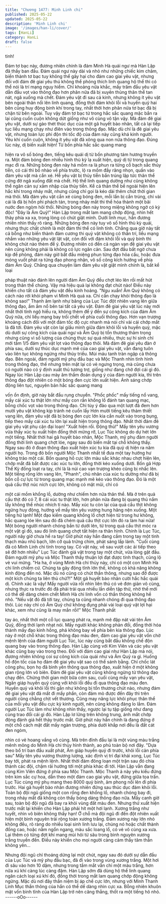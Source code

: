 ```yaml
---
title: "Chương 1477: Minh Linh chi"
published: 2025-05-22
updated: 2025-05-22
description: 'Minh Linh chi'
image: '/images/han-li/cover/'
tags: [HanLi]
category: HanLi
draft: false
---
```


tinh!

Đám tơ bạc này, đương nhiên chính là đám Minh Hà quái ngư mà
Hàn Lập đã thấy ban đầu.
Đám quái ngư này dài và nhỏ như những chiếc kim châm, biến
thành tơ bạc tuy không thể gây hại cho đám cao giai yêu vật,
nhưng đối với đám đê giai yêu thú không thể phóng thích linh
quang hộ thể thì có thể nói là trí mạng nguy hiểm.
Chỉ khoảng nửa khắc, mấy trăm đầu yêu vật dẫn đầu vọt vào
thông đạo hơn phân nửa đã bị xuyên thủng thân thể tan nát, ngã
xuống mà chết.
Đám yêu vật đi sau cả kinh, nhưng không ít yêu vật bên ngoài
thân nổi lên linh quang, đồng thời đám khôi lỗi và huyền quỷ hai
bên cũng huy động binh khí trong tay, nhất thời hơn phân nửa tơ
bạc đã bị chặn từ bên ngoài.
Tuy vậy đám tơ bạc từ trong hắc sắc quang mặc bắn ra lại cũng
cuồn cuộn không dứt giống như vô cùng vô tận vậy.
Mà đám đê giai yêu vật, dưới sự gào thét thúc dục của một gã
huyết bào nhân, tất cả lại tiếp tục liều mạng chạy như điên vào
trong thông đạo.
Mặc dù chỉ là đê giai yêu vật, nhưng toàn lực phi độn thì tốc độ
của đám này cũng khá kinh người.
Yêu khí cuồn cuộn, không ít yêu vật đã xông qua non nửa thông
đạo.
Đúng lúc này, dị biến xuất hiện! Từ bốn phía hắc sắc quang mang

hiện ra vô số bóng đen, tiếng kêu quái dị từ bốn phương tám
hương truyền ra.
Một đám bóng đen nhiều hình thù kỳ lạ xuất hiện, quỷ dị từ trong
quang mạc đi ra.
Những bóng đen này há mồm ra là phun ra từng cỗ bạch sắc thủy
tiễn, có cái thì bổ nhào về phía trước, lộ ra mồm đầy răng nhọn,
quấn vào đám yêu vật mà cắn xé.
Hễ yêu vật bị thủy tiễn bắn trúng lập tức thân thể cứng đờ ngã
xuống đất mà chết. Hộ thể linh quang dường như cũng không thể
ngăn cản sự xâm nhập của thủy tiễn. Kể cả thân thể bề ngoài
hiện lên hắc khí trong nháy mắt, nhưng cũng chỉ gọi là kéo dài
thêm chút thời gian mà thôi.
Mà đám yêu vật cắn xé cùng bóng đen, mỗi lần bị cắn trúng, chỉ
vài cái là đã bị hồn phi phách tán, trong nháy mắt thi thể hóa
thành một bãi nước đen ngòm hôi thối.
Những bóng đen này trong miệng không ngờ có kỳ độc! "Đây là
Âm Quỷ!"
Hàn Lập trong mắt lam mang chớp động, nhìn hết thảy phía xa
xa, trong lòng có chút giật mình.
Dưới linh mục, hắn đương nhiên nhìn thấy rõ ràng. Những bóng
đen này tuy vô số hình thù kỳ quái, nhưng thực chất chính là một
đám thi thể có linh tính. Chẳng qua giờ này tất cả bỗng như biến
thành đám cương thi quỷ vật không có thần trí, liều mạng nhắm
vào những yêu vật lặt vặt, còn đối với đám khôi lỗi và quỷ binh thì
không chút nào thèm để ý.
Đương nhiên có đến cả ngàn vạn đê giai yêu vật nên cũng không
phải là không có lực ngăn cản. Sau đợt đầu bất ngờ chưa kịp đề
phòng, đám này giờ bắt đầu miệng phun từng đạo hỏa cầu, hoặc
đưa móng vuốt phát ra từng đạo phong nhận, vô số công kích
hướng về phía đám Âm Quỷ.
Chẳng qua chuyện làm đám yêu vật giật mình chính là, bất kể loại

pháp thuật nào đánh lên người đám Âm Quỷ đều chợt léo lên rồi
mất hút trong thân thể chúng.
Vậy mà hiệu quả lại không đạt chút nào! Điều này khiến cho tất cả
đám yêu vật đều kinh hoảng.
"Ngu xuẩn! Âm Quỷ không có cách nào rời khỏi phạm vi Minh Hà
quá xa. Chỉ cần chạy khỏi thông đạo là không sao!" Thanh âm
lạnh như băng của Lục Túc đột nhiên vang lên giữa thông đạo,
ầm ầm nổ bên tai tất cả yêu vật.
Đám đê giai yêu vật lúc này mới nhất thời tỉnh ngộ hiểu ra, không
thèm để ý đến sự công kích của đám Âm Quỷ nữa, chỉ liểu mạng
bay trối chết về phía cuối thông đạo.
Hơn vạn trượng khoảng cách đối với một đám tốc độ cực nhanh
mà nói chỉ vài cái chớp mắt là đã tới.
Đám yêu vật còn lại giấu mình giữa đám khôi lỗi và huyền quỷ,
mặc dù dưới sự công kích của quái ngư và Âm Quỷ bị tổn thương
thảm trọng nhưng cũng vì số lượng của chúng thực sự quá nhiều,
thực sự hi sinh chỉ mới tầm 1/5 đám yêu vật lọt vào thông đạo
thôi.
Mà đám đê giai yêu đàn ở phía sau, dưới sự thúc dục mạnh mẽ
của cao giai yêu vật, vẫn đang tuôn vào liên tục không ngừng như
thủy triều.
Mùi máu tanh tràn ngập cả thông đạo.
Bên ngoài, đám người mỹ phụ đầu bạc và Mộc Thanh nhìn tình
hình trong thông đạo, thế nhưng trên mặt lại có vẻ ngưng trọng,
mà cũng chưa có người nào có ý định xuất thủ tương trợ, giống
như đang chờ đợi cái gì đó.
Ngay lúc Hàn Lập cau mày âm thầm đoán dụng ý của đám người
kia, thì trên thông đạo đột nhiên có một bóng đen cực lớn xuất
hiện.
Ánh sáng chớp động liên tục, nguyên bản hắc sắc quang mang

vốn ổn định, giờ này bắt đầu rung chuyển.
"Phốc phốc" mấy tiếng nổ vang, mấy cái xúc tu thật lớn như mấy
con rắn khổng lồ đánh tan quang mạc, bỗng chốc vọt vào trong
thông đạo.
Chỉ tùy ý đảo qua một lượt đã đem hơn mười yêu vật không kịp
tránh né cuốn lấy
Hơn mười tiếng kêu thảm thiết vang lên, đám yêu vật đã bị bóng
đen cực lớn kia cắn nuốt vào trong bụng, tiếp theo mấy cái xúc tu
lớn lại xuất hiện trong thông đạo.
Nhất thời đám đê giai yêu vật phụ cận đại loạn! "Xuất hiện rồi.
Động thủ!"
Mấy tên yêu vương vừa thấy xúc tu xuất hiện đồng thời mừng rỡ,
Lục Túc không do dự hét lớn một tiếng.
Nhất thời hai gã huyết bào nhân, Mộc Thanh, mỹ phụ đám người
đồng thời linh quang chợt lóe, ngay sau đó biến mất tại chỗ không
thấy.
Ngay sau đó ở đoạn thông đạo xuất hiện xúc tu kia đã quỷ dị hiện
ra năm người họ.
Trong đó bốn người Mộc Thanh nhất tề đưa một tay hướng hư
không trảo một cái.
Bốn quang hồ cực lớn màu sắc khác nhau chợt hiện lên, chớp
mắt đã bắt được các xúc tu lớn, đồng thời kéo xuống dưới.
Bốn gã Hợp Thể Kỳ đồng loạt ra tay, chỉ là là núi cao vạn trượng
khéo cũng bị nhấc lên.
Một tiếng rống lớn vang lên, "Phanh", chủ nhân của xúc tu dường
như đã bị bốn cỗ cự lực từ trong quang mạc mạnh mẽ kéo vào
thông đạo.
Đó là một quả cầu thịt núc ních cực lớn, không có mặt mũi, chỉ có

một cái mồm khổng lồ, dường như chiếm hơn nửa thân thể. Mà ở
trên quả cầu thịt đó có 7, 8 cái xúc tu thật lớn, hơn phân nửa
đang bị quang thủ nắm lấy không thể nhúc nhích tí nào. Mấy xúc
tu còn lại của quả cầu thịt không ngừng huy động, hướng về mấy
tên yêu vương hung hăng nện xuống.
Một tiếng hừ lạnh! Một đạo kiếm quang khổng lồ chợt hiện từ
trong hư không, hắc quang lóe lên sau đó đã chém quả cầu thịt
cực lớn đó ra làm hai nửa!
Một bóng người nhanh chóng bắn từ dưới lên, từ trong quả cầu
thịt móc ra một vật gì đó, sau đó linh quang chợt tắt hiện ra thân
hình.
Chính là Lục Túc, người nãy giờ chưa hề ra tay!
Giờ phút này hắn đang cầm trong tay một tinh thạch màu nhũ
bạch, lớn cỡ quả trứng chim, phát sáng lấp lánh.
"Cuối cùng đã có Minh Linh chi tinh trong tay. Có vật này, về sau
vượt các ải tiếp theo sẽ đỡ hơn nhiều" Lục Túc đánh giá vật trong
tay một chút, vừa lòng gật đầu.
Đám người mỹ phụ và Mộc Thanh thấy thuận lợi đạt được tinh
thạch, cũng lộ vẻ vui mừng.
"Ha ha, ở vùng Minh Hà chi thủy này, chỉ có một con Minh Hà chi
linh chiếm cứ. Chúng ta gây động tĩnh lớn thế, không có khả năng
không kinh động đến nó. Mặc dù nó cũng có chút thần thông,
nhưng sao đỡ được một kích chúng ta liên thủ chứ?!" Một gã
huyết bào nhân cười hắc hắc quái dị.
Chính xác là vậy! Mấy người vừa rồi nhìn liên thủ có vẻ đơn giản
vô cùng, nhưng thực ra trước đó đã phải trải qua nhiều lần diễn
tập thử, nhờ thế mới có thể dễ dàng chém chết Minh Hà chi linh
vốn có thần thông không hề nhỏ.
"Nếu vật đó đã tới tay, chúng ta cũng nhanh chóng đi qua thông
đạo thôi. Lúc này chỉ có Âm Quỷ chứ không đụng phải vài loại quỷ
vật lợi hại khác, xem như cũng là may mắn rồi!" Mộc Thanh phất

tay áo, nhất thời một cỗ lục quang phát ra, mạnh mẽ đập nát vài
tên Âm Quỷ, đồng thời lạnh nhạt nói.
Mấy người khác không phản đối, đồng thời hóa thành mấy đạo
kinh hồng, phá không bay về phía bên kia thông đạo.
Lúc này ở một chỗ khác trong thông đạo màu đen, đám cao giai
yêu vật vốn chờ mệnh lệnh của đám người Lục Túc, lúc này cũng
bắt đầu khống chế độn quang bay vào trong thông đạo.
Hàn Lập cùng với Kim Viên và các yêu vật khác cũng bay vào
trong theo.
Đối với đám cao giai như Hàn Lập mà nói, đương nhiên không coi
sự công kích của quái như và Âm Quỷ ra gì.
Huống hồ độn tốc của họ đám đê giai yêu vật sao có thể sánh
bằng.
Chỉ chốc lát công phu, bọn họ đã bình yên thông qua thông đạo,
xuất hiện ở một không gian rộng lớn vô biên.
Đám đê giai yêu vật cũng không ngừng từ thông đạo chạy đến.
Chừng thời gian một bữa cơm sau, cuối cùng mấy vạn yêu vật,
Ngân giáp huyền quỷ cùng với khôi lỗi đều đi qua thông đạo màu
đen. Huyền quỷ và khôi lỗi thì gần như không bị tổn thương chút
nào, nhưng đám đê giai yêu vật đã mất đi mấy phần, còn đám mò
được đến đây thì trên người cũng chằng chịt vết thương. Cũng
may năng lực khôi phục thân thể của mỗi yêu vật đều cực kỳ kinh
người, nên cũng không đáng lo lắm.
Đám người Lục Túc làm như không nhìn thấy, ngược lại tụ tập
giống như đang cùng trao đổi cái gì đó.
Hàn Lập lơ lửng trên không trung, ánh mắt chớp động đánh giá
hết thảy trước mắt.
Giờ phút này hắn chính là đang đứng ở một chỗ cách mặt đất
mấy ngàn trượng, phía dưới khắp nơi đều là đất cát đen ngòm,

nhìn có vẻ hoang vắng vô cùng.
Mà trên đỉnh đầu lại là một vùng màu trắng mênh mông do Minh
Hà chi thủy hình thành, ao phủ toàn bộ nơi đây.
"Dựa theo bố trí ban đầu xuất phát, Âm giáp huyền quỷ đi trước,
khôi lỗi cản phía sau" Mấy tên yêu vương thương lượng, xác định
vị trí đại khái xong, Lục Túc bay tới, phát ra mệnh lệnh.
Nhất thời đám đông loạn một trận sau đó chia thành các đội,
chậm rãi hướng tới một phía khác đi tới.
Hàn Lập vẫn đang cùng Kim Viên đứng ở phía sau Mộc Thanh.
Mộc Thanh ả này yêu kiều đứng trên kim sắc cự hoa, dẫn theo
một đám cao giai yêu vật, đứng giữa tọa trấn.
Lục Túc cùng mỹ phụ mang theo 8000 quỷ binh, âm phong nổi lên
đi phía trước. Hai gã huyết bào nhân đương nhiên đứng sau thúc
dục đám khôi lỗi.
Toàn bộ đội ngũ giống một con rồng đen khổng lồ, nhanh chóng
bay đi, trong nháy mắt đã không còn thấy bóng dáng thông đạo
nữa.
Mấy canh giờ sau, toàn bộ đội ngũ đã bay ra khỏi vùng đất màu
đen. Nhưng thứ xuất hiện trước mắt lại khiến cho Hàn Lập phải
hít một hơi lạnh.
Xương trắng như tuyết, nhìn vô biên không thấy hạn! Ở chỗ mà
đội ngũ đi đến đột nhiên xuất hiện một bình nguyên trải rộng toàn
xương trắng. Đám xương này lớn nhỏ không đều, rõ ràng do
nhiều loại sinh linh lưu lại, chúng nó hoặc chất thành đống cao,
hoặc nằm ngổn ngang, màu sắc loang lổ, có vẻ vô cùng xa xưa.
Lại thêm có từng đợt khí mang mùi hôi từ sâu trong bình nguyên
xương trắng truyền đến.
Điều này khiến cho mọi người càng cảm thấy tâm thần không
yên…

Nhưng đội ngũ chỉ thoáng dừng lại một chút, ngay sau đó dưới sự
dẫn đầu của Lục Túc và mỹ phụ đầu bạc, đã đi vào trong vùng
xương trắng.
Một hơi đi sâu vào hơn 10 dặm, nhưng trong tầm mắt vẫn chỉ một
màu trắng, hơn nữa xú khí càng lúc càng đậm.
Hàn Lập sớm đã dùng hộ thể linh quang ngăn cách loại xú khí đó,
đồng thời trong mắt lam quang chớp động không ngừng.
Mặc dù nơi đây thần niệm bị áp chế cực lớn, nhưng với Minh
Thanh Linh Mục thần thông của hắn có thể dế dàng nhìn cực xa.
Bỗng nhiên khuôn mặt vốn bình tĩnh của Hàn Lập trở nên căng
thẳng, thốt ra một tiếng hô nhỏ.
------oOo------
